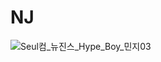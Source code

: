 # NJ 


![Seul컴_뉴진스_Hype_Boy_민지03](https://user-images.githubusercontent.com/107315908/204555020-f20d13e2-8626-4e0c-8804-6df669f4872a.jpg)
